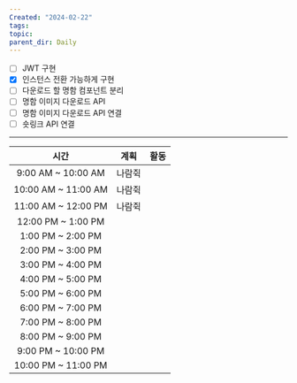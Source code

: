 ```yaml
---
Created: "2024-02-22"
tags: 
topic: 
parent_dir: Daily
---
```


- [ ] JWT 구현
- [x] 인스턴스 전환 가능하게 구현
- [ ] 다운로드 할 명함 컴포넌트 분리
- [ ] 명함 이미지 다운로드 API
- [ ] 명함 이미지 다운로드 API 연결
- [ ] 숏링크 API 연결

---  

| 시간 | 계획 | 활동 |
| :--: | :--: | ---- |
| 9:00 AM ~ 10:00 AM | 나람쥑 |  |
| 10:00 AM ~ 11:00 AM | 나람쥑 |  |
| 11:00 AM ~ 12:00 PM | 나람쥑 |  |
| 12:00 PM ~ 1:00 PM |  |  |
| 1:00 PM ~ 2:00 PM |  |  |
| 2:00 PM ~ 3:00 PM |  |  |
| 3:00 PM ~ 4:00 PM |  |  |
| 4:00 PM ~ 5:00 PM |  |  |
| 5:00 PM ~ 6:00 PM |  |  |
| 6:00 PM ~ 7:00 PM |  |  |
| 7:00 PM ~ 8:00 PM |  |  |
| 8:00 PM ~ 9:00 PM |  |  |
| 9:00 PM ~ 10:00 PM |  |  |
| 10:00 PM ~ 11:00 PM |  |  |
